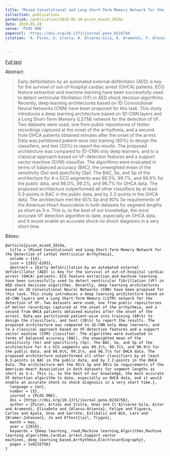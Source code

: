 ```yaml
---
title: "Mixed Convolutional and Long Short-Term Memory Network for the Detection of Lethal Ventricular Arrhythmia"
collection: publications
permalink: /publication/2019-05-20-picon_mixed_2019a
date: 2019-05-20
venue: 'PLOS ONE'
paperurl: 'https://doi.org/10.1371/journal.pone.0216756'
citation: 'A. Picon, U. Irusta, A. Álvarez-Gila, E. Aramendi, F. Alonso-Atienza, C. Figuera, U. Ayala, E. Garrote, L. Wik, J. Kramer-Johansen, and T. Eftestøl, “Mixed convolutional and long short-term memory network for the detection of lethal ventricular arrhythmia,” PLOS ONE, vol. 14, no. 5, p. e0216756, May 2019.
'
           
---
```


<a href='https://doi.org/10.1371/journal.pone.0216756'>Full text</a>

Abstract: 

> Early defibrillation by an automated external defibrillator (AED) is key for the survival of out-of-hospital cardiac arrest (OHCA) patients. ECG feature extraction and machine learning have been successfully used to detect ventricular fibrillation (VF) in AED shock decision algorithms. Recently, deep learning architectures based on 1D Convolutional Neural Networks (CNN) have been proposed for this task. This study introduces a deep learning architecture based on 1D-CNN layers and a Long Short-Term Memory (LSTM) network for the detection of VF. Two datasets were used, one from public repositories of Holter recordings captured at the onset of the arrhythmia, and a second from OHCA patients obtained minutes after the onset of the arrest. Data was partitioned patient-wise into training (80\%) to design the classifiers, and test (20\%) to report the results. The proposed architecture was compared to 1D-CNN only deep learners, and to a classical approach based on VF-detection features and a support vector machine (SVM) classifier. The algorithms were evaluated in terms of balanced accuracy (BAC), the unweighted mean of the sensitivity (Se) and specificity (Sp). The BAC, Se, and Sp of the architecture for 4-s ECG segments was 99.3\%, 99.7\%, and 98.9\% for the public data, and 98.0\%, 99.2\%, and 96.7\% for OHCA data. The proposed architecture outperformed all other classifiers by at least 0.3-points in BAC in the public data, and by 2.2-points in the OHCA data. The architecture met the 95\% Sp and 90\% Se requirements of the American Heart Association in both datasets for segment lengths as short as 3-s. This is, to the best of our knowledge, the most accurate VF detection algorithm to date, especially on OHCA data, and it would enable an accurate shock no shock diagnosis in a very short time. 

Bibtex:

```
@article{picon_mixed_2019a,
  title = {Mixed Convolutional and Long Short-Term Memory Network for the Detection of Lethal Ventricular Arrhythmia},
  volume = {14},
  issn = {1932-6203},
  abstract = {Early defibrillation by an automated external defibrillator (AED) is key for the survival of out-of-hospital cardiac arrest (OHCA) patients. ECG feature extraction and machine learning have been successfully used to detect ventricular fibrillation (VF) in AED shock decision algorithms. Recently, deep learning architectures based on 1D Convolutional Neural Networks (CNN) have been proposed for this task. This study introduces a deep learning architecture based on 1D-CNN layers and a Long Short-Term Memory (LSTM) network for the detection of VF. Two datasets were used, one from public repositories of Holter recordings captured at the onset of the arrhythmia, and a second from OHCA patients obtained minutes after the onset of the arrest. Data was partitioned patient-wise into training (80\%) to design the classifiers, and test (20\%) to report the results. The proposed architecture was compared to 1D-CNN only deep learners, and to a classical approach based on VF-detection features and a support vector machine (SVM) classifier. The algorithms were evaluated in terms of balanced accuracy (BAC), the unweighted mean of the sensitivity (Se) and specificity (Sp). The BAC, Se, and Sp of the architecture for 4-s ECG segments was 99.3\%, 99.7\%, and 98.9\% for the public data, and 98.0\%, 99.2\%, and 96.7\% for OHCA data. The proposed architecture outperformed all other classifiers by at least 0.3-points in BAC in the public data, and by 2.2-points in the OHCA data. The architecture met the 95\% Sp and 90\% Se requirements of the American Heart Association in both datasets for segment lengths as short as 3-s. This is, to the best of our knowledge, the most accurate VF detection algorithm to date, especially on OHCA data, and it would enable an accurate shock no shock diagnosis in a very short time.},
  language = {en},
  number = {5},
  journal = {PLOS ONE},
  doi = {https://doi.org/10.1371/journal.pone.0216756},
  author = {Picon, Artzai and Irusta, Unai and {\'A}lvarez-Gila, Aitor and Aramendi, Elisabete and {Alonso-Atienza}, Felipe and Figuera, Carlos and Ayala, Unai and Garrote, Estibaliz and Wik, Lars and {Kramer-Johansen}, Jo and Eftest{\o}l, Trygve},
  month = may,
  year = {2019},
  keywords = {Deep learning,_read,Machine learning,Algorithms,Machine learning algorithms,Cardiac arrest,Support vector machines,_deep_learning_based,Arrhythmia,Electrocardiography},
  pages = {e0216756}
}
```